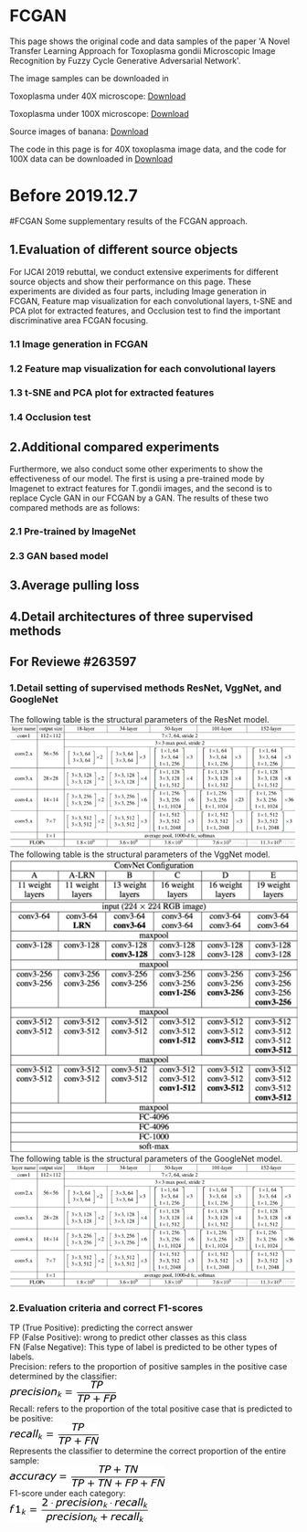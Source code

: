 # FCGAN
This page shows the original code and data samples of the paper 'A Novel Transfer Learning Approach for Toxoplasma gondii Microscopic Image Recognition by Fuzzy Cycle Generative Adversarial Network'.


The image samples can be downloaded in 

Toxoplasma under 40X microscope: [Download](https://drive.google.com/open?id=1j7KpYeGyIEWOFKc7uwE91dk7ANHDW9x8)

Toxoplasma under 100X microscope: [Download](https://drive.google.com/open?id=1LeloHJE8p8OE93eYMNLiBDkDADwQvUrV)

Source images of banana: [Download](https://drive.google.com/open?id=19VIN0en_VRRKc927TGTDui34iGuJeW3E)

The code in this page is for 40X toxoplasma image data, and the code for 100X data can be downloaded in  [Download](https://drive.google.com/open?id=1EcQTRcA-hBc8f97uWWQwh2PDfIEBdK32)


# Before 2019.12.7

#FCGAN  Some supplementary results of the FCGAN approach.

## 1.Evaluation of different source objects
For IJCAI 2019 rebuttal, we conduct extensive experiments for different source objects and show their performance on this page. These experiments are divided as four parts, including Image generation in FCGAN, Feature map visualization for each convolutional layers, t-SNE and PCA plot for extracted features, and Occlusion test to find the important discriminative area FCGAN focusing.
 
### 1.1 Image generation in FCGAN

### 1.2 Feature map visualization for each convolutional layers

### 1.3 t-SNE and PCA plot for extracted features

### 1.4 Occlusion test

## 2.Additional compared experiments
Furthermore, we also conduct some other experiments to show the effectiveness of our model. The first is using a pre-trained mode by Imagenet to extract features for T.gondii images, and the second is to replace Cycle GAN in our FCGAN by a GAN. The results of these two compared methods are as follows:

### 2.1 Pre-trained by ImageNet

### 2.3 GAN based model

## 3.Average pulling loss

## 4.Detail architectures of three supervised methods

## For Reviewe #263597

### 1.Detail setting of supervised methods ResNet, VggNet, and GoogleNet
The following table is the structural parameters of the ResNet model.  
![Image text](https://github.com/senli2018/image/blob/master/ResNet.jpg)  
The following table is the structural parameters of the VggNet model.  
![Image text](https://github.com/senli2018/image/blob/master/VggNet.jpg)  
The following table is the structural parameters of the GoogleNet model.  
![Image text](https://github.com/senli2018/image/blob/master/GoogleNet.jpg)  

### 2.Evaluation criteria and correct F1-scores
TP (True Positive): predicting the correct answer  
FP (False Positive): wrong to predict other classes as this class  
FN (False Negative): This type of label is predicted to be other types of labels.  
Precision: refers to the proportion of positive samples in the positive case determined by the classifier:  
![Image text](https://github.com/senli2018/image/blob/master/precision.gif)  
Recall: refers to the proportion of the total positive case that is predicted to be positive:  
![Image text](https://github.com/senli2018/image/blob/master/recall.gif)  
Represents the classifier to determine the correct proportion of the entire sample:  
![Image text](https://github.com/senli2018/image/blob/master/acc.gif)  
F1-score under each category:  
![Image text](https://github.com/senli2018/image/blob/master/fi.gif)   
